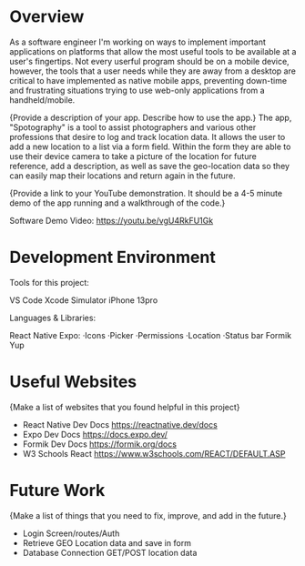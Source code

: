 # Overview

As a software engineer I'm working on ways to implement important applications on platforms that allow the most useful tools to be available at a user's fingertips. Not every userful program should be on a mobile device, however, the tools that a user needs while they are away from a desktop are critical to have implemented as native mobile apps, preventing down-time and frustrating situations trying to use web-only applications from a handheld/mobile. 

{Provide a description of your app.  Describe how to use the app.}
The app, "Spotography" is a tool to assist photographers and various other professions that desire to log and track location data. It allows the user to add a new location to a list via a form field. Within the form they are able to use their device camera to take a picture of the location for future reference, add a description, as well as save the geo-location data so they can easily map their locations and return again in the future. 


{Provide a link to your YouTube demonstration.  It should be a 4-5 minute demo of the app running and a walkthrough of the code.}

Software Demo Video: https://youtu.be/vgU4RkFU1Gk

# Development Environment


Tools for this project: 

VS Code
Xcode Simulator
iPhone 13pro


Languages & Libraries:

React Native
Expo:
  ·Icons
  ·Picker
  ·Permissions
  ·Location
  ·Status bar
Formik
Yup

# Useful Websites

{Make a list of websites that you found helpful in this project}
* React Native Dev Docs https://reactnative.dev/docs
* Expo Dev Docs https://docs.expo.dev/
* Formik Dev Docs https://formik.org/docs
* W3 Schools React https://www.w3schools.com/REACT/DEFAULT.ASP

# Future Work

{Make a list of things that you need to fix, improve, and add in the future.}
* Login Screen/routes/Auth
* Retrieve GEO Location data and save in form
* Database Connection GET/POST location data